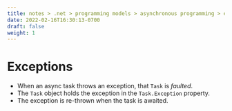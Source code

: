 ```yaml
---
title: notes > .net > programming models > asynchronous programming > exceptions
date: 2022-02-16T16:30:13-0700
draft: false
weight: 1
---
```

# Exceptions
- When an async task throws an exception, that `Task` is *faulted*.
- The `Task` object holds the exception in the `Task.Exception` property.
- The exception is re-thrown when the task is awaited.
